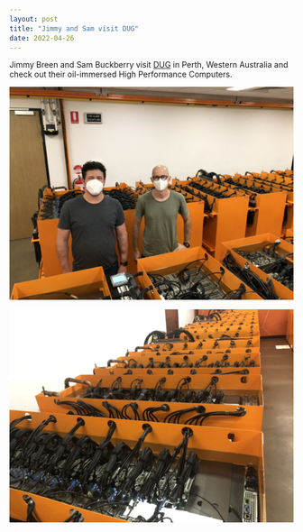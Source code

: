 ```yaml
---
layout: post
title: "Jimmy and Sam visit DUG"
date: 2022-04-26
---
```



Jimmy Breen and Sam Buckberry visit [DUG](https://dug.com/) in Perth, Western Australia and check out their oil-immersed High Performance 
Computers.

![Jimmy and Sam visit DUG](/assets/DUG_sam_jimmy.jpeg)

![DUG oil-immersed HPCs](/assets/DUG_HPCs.jpeg)
